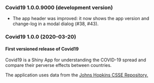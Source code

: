 ### Covid19 1.0.0.9000 (development version)

- The app header was improved: it now shows the app version and change-log in a modal dialog (#38, #43).


### Covid19 1.0.0 (2020-03-20)

#### First versioned release of Covid19

Covid19 is a Shiny App for understanding the COVID-19 spread and compare their perverse effects between countries.

The application uses data from the [Johns Hopkins CSSE Repository.](https://github.com/CSSEGISandData/COVID-19)
